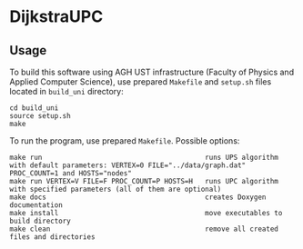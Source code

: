 # DijkstraUPC

## Usage
To build this software using AGH UST infrastructure (Faculty of Physics and Applied Computer Science), use prepared `Makefile` and `setup.sh` files located in `build_uni` directory:

```
cd build_uni
source setup.sh
make 
```
To run the program, use prepared `Makefile`. Possible options:
```
make run                                        runs UPS algorithm with default parameters: VERTEX=0 FILE="../data/graph.dat" PROC_COUNT=1 and HOSTS="nodes"
make run VERTEX=V FILE=F PROC_COUNT=P HOSTS=H   runs UPC algorithm with specified parameters (all of them are optional)
make docs                                       creates Doxygen documentation
make install                                    move executables to build directory
make clean                                      remove all created files and directories
```